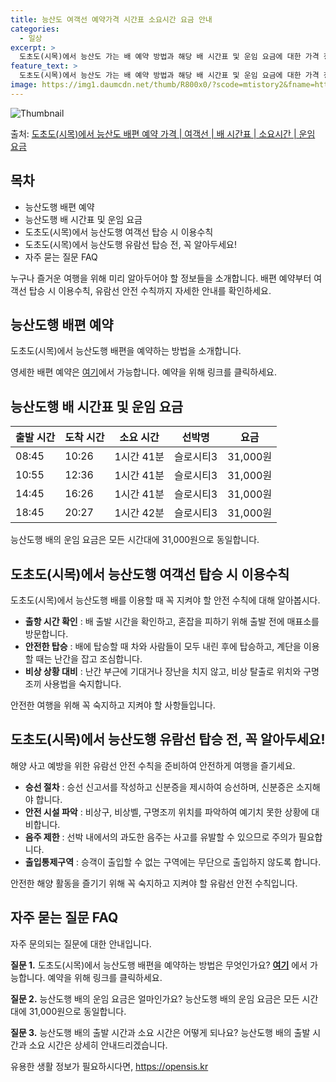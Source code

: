 ```yaml
---
title: 능산도 여객선 예약가격 시간표 소요시간 요금 안내
categories:
  - 일상
excerpt: >
  도초도(시목)에서 능산도 가는 배 예약 방법과 해당 배 시간표 및 운임 요금에 대한 가격 정보를 안내 드리겠습니다. 안전하고 재밋는 능산도행 여행을 위해 아래 정보 참고하시기 바랍니다. 능산도행 배편 예약하기 👈 클릭도초도(시목)에서 능산도행 배 시간표출발 시간도착 시간소요 시간선박명요금08:4510:261시간 41분슬로시티31,000원10:5512:361시간 41분슬로시티31,000원14:4516:261시간 41분슬로시티31,000원18:4520:271시간 42분슬로시티31,000원능산도행 배편 예약하기 👈 클릭도초도(시목)에서 능산도행 여객선 탑승 시 이용수칙도초도(시목)에서 능산도행 배를 이용할 때 꼭 지켜야 할 안전 수칙에 대해 알아봅시다. 중요한 내용 1) 출항 시간 확인: 배 출발 시간을 확인..
feature_text: >
  도초도(시목)에서 능산도 가는 배 예약 방법과 해당 배 시간표 및 운임 요금에 대한 가격 정보를 안내 드리겠습니다. 안전하고 재밋는 능산도행 여행을 위해 아래 정보 참고하시기 바랍니다. 능산도행 배편 예약하기 👈 클릭도초도(시목)에서 능산도행 배 시간표출발 시간도착 시간소요 시간선박명요금08:4510:261시간 41분슬로시티31,000원10:5512:361시간 41분슬로시티31,000원14:4516:261시간 41분슬로시티31,000원18:4520:271시간 42분슬로시티31,000원능산도행 배편 예약하기 👈 클릭도초도(시목)에서 능산도행 여객선 탑승 시 이용수칙도초도(시목)에서 능산도행 배를 이용할 때 꼭 지켜야 할 안전 수칙에 대해 알아봅시다. 중요한 내용 1) 출항 시간 확인: 배 출발 시간을 확인..
image: https://img1.daumcdn.net/thumb/R800x0/?scode=mtistory2&fname=https%3A%2F%2Fblog.kakaocdn.net%2Fdn%2FwK4vW%2FbtsHA2bMFNg%2FcLRDKvad8X0bZx4Q0Bnim0%2Fimg.webp
---
```


![Thumbnail](https://img1.daumcdn.net/thumb/R800x0/?scode=mtistory2&fname=https%3A%2F%2Fblog.kakaocdn.net%2Fdn%2FwK4vW%2FbtsHA2bMFNg%2FcLRDKvad8X0bZx4Q0Bnim0%2Fimg.webp)

<p>출처: <a href="https://opensis.kr/entry/%EB%8F%84%EC%B4%88%EB%8F%84%EC%8B%9C%EB%AA%A9%EC%97%90%EC%84%9C-%EB%8A%A5%EC%82%B0%EB%8F%84-%EB%B0%B0%ED%8E%B8-%EC%98%88%EC%95%BD-%EA%B0%80%EA%B2%A9-%EC%97%AC%EA%B0%9D%EC%84%A0-%EB%B0%B0-%EC%8B%9C%EA%B0%84%ED%91%9C-%EC%86%8C%EC%9A%94%EC%8B%9C%EA%B0%84-%EC%9A%B4%EC%9E%84-%EC%9A%94%EA%B8%88" rel="dofollow">도초도(시목)에서 능산도 배편 예약 가격 | 여객선 | 배 시간표 | 소요시간 | 운임 요금</a> </p>

## 목차

  * 능산도행 배편 예약
  * 능산도행 배 시간표 및 운임 요금
  * 도초도(시목)에서 능산도행 여객선 탑승 시 이용수칙
  * 도초도(시목)에서 능산도행 유람선 탑승 전, 꼭 알아두세요!
  * 자주 묻는 질문 FAQ

누구나 즐거운 여행을 위해 미리 알아두어야 할 정보들을 소개합니다. 배편 예약부터 여객선 탑승 시 이용수칙, 유람선 안전 수칙까지 자세한
안내를 확인하세요.

## 능산도행 배편 예약

도초도(시목)에서 능산도행 배편을 예약하는 방법을 소개합니다.

영세한 배편 예약은 [여기](https://opensis.kr/entry/%EB%8F%84%EC%B4%88%EB%8F%84%EC%8B%9C%EB%AA%A9%EC%97%90%EC%84%9C-%EB%8A%A5%EC%82%B0%EB%8F%84-%EB%B0%B0%ED%8E%B8-%EC%98%88%EC%95%BD-%EA%B0%80%EA%B2%A9-%EC%97%AC%EA%B0%9D%EC%84%A0-%EB%B0%B0-%EC%8B%9C%EA%B0%84%ED%91%9C-%EC%86%8C%EC%9A%94%EC%8B%9C%EA%B0%84-%EC%9A%B4%EC%9E%84-%EC%9A%94%EA%B8%88)에서 가능합니다. 예약을 위해 링크를 클릭하세요.

## 능산도행 배 시간표 및 운임 요금

**출발 시간** | **도착 시간** | **소요 시간** | **선박명** | **요금**  
---|---|---|---|---  
08:45 | 10:26 | 1시간 41분 | 슬로시티3 | 31,000원  
10:55 | 12:36 | 1시간 41분 | 슬로시티3 | 31,000원  
14:45 | 16:26 | 1시간 41분 | 슬로시티3 | 31,000원  
18:45 | 20:27 | 1시간 42분 | 슬로시티3 | 31,000원  
  
능산도행 배의 운임 요금은 모든 시간대에 31,000원으로 동일합니다.

## 도초도(시목)에서 능산도행 여객선 탑승 시 이용수칙

도초도(시목)에서 능산도행 배를 이용할 때 꼭 지켜야 할 안전 수칙에 대해 알아봅시다.

  * **출항 시간 확인** : 배 출발 시간을 확인하고, 혼잡을 피하기 위해 출발 전에 매표소를 방문합니다.
  * **안전한 탑승** : 배에 탑승할 때 차와 사람들이 모두 내린 후에 탑승하고, 계단을 이용할 때는 난간을 잡고 조심합니다.
  * **비상 상황 대비** : 난간 부근에 기대거나 장난을 치지 않고, 비상 탈출로 위치와 구명조끼 사용법을 숙지합니다.

안전한 여행을 위해 꼭 숙지하고 지켜야 할 사항들입니다.

## 도초도(시목)에서 능산도행 유람선 탑승 전, 꼭 알아두세요!

해양 사고 예방을 위한 유람선 안전 수칙을 준비하여 안전하게 여행을 즐기세요.

  * **승선 절차** : 승선 신고서를 작성하고 신분증을 제시하여 승선하며, 신분증은 소지해야 합니다.
  * **안전 시설 파악** : 비상구, 비상벨, 구명조끼 위치를 파악하여 예기치 못한 상황에 대비합니다.
  * **음주 제한** : 선박 내에서의 과도한 음주는 사고를 유발할 수 있으므로 주의가 필요합니다.
  * **출입통제구역** : 승객이 출입할 수 없는 구역에는 무단으로 출입하지 않도록 합니다.

안전한 해양 활동을 즐기기 위해 꼭 숙지하고 지켜야 할 유람선 안전 수칙입니다.

## 자주 묻는 질문 FAQ

자주 문의되는 질문에 대한 안내입니다.

**질문 1.** 도초도(시목)에서 능산도행 배편을 예약하는 방법은 무엇인가요? **[여기](https://opensis.kr/entry/%EB%8F%84%EC%B4%88%EB%8F%84%EC%8B%9C%EB%AA%A9%EC%97%90%EC%84%9C-%EB%8A%A5%EC%82%B0%EB%8F%84-%EB%B0%B0%ED%8E%B8-%EC%98%88%EC%95%BD-%EA%B0%80%EA%B2%A9-%EC%97%AC%EA%B0%9D%EC%84%A0-%EB%B0%B0-%EC%8B%9C%EA%B0%84%ED%91%9C-%EC%86%8C%EC%9A%94%EC%8B%9C%EA%B0%84-%EC%9A%B4%EC%9E%84-%EC%9A%94%EA%B8%88)** 에서 가능합니다. 예약을 위해 링크를
클릭하세요.

**질문 2.** 능산도행 배의 운임 요금은 얼마인가요? 능산도행 배의 운임 요금은 모든 시간대에 31,000원으로 동일합니다.

**질문 3.** 능산도행 배의 출발 시간과 소요 시간은 어떻게 되나요? 능산도행 배의 출발 시간과 소요 시간은 상세히 안내드리겠습니다.



 

유용한 생활 정보가 필요하시다면, <a href="https://opensis.kr" rel="dofollow">https://opensis.kr</a>


